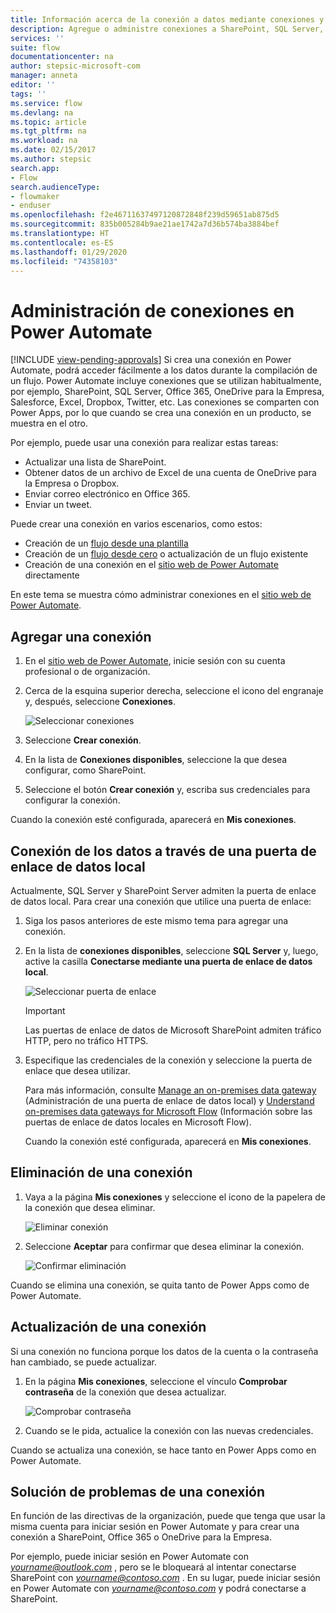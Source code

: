 ```yaml
---
title: Información acerca de la conexión a datos mediante conexiones y puertas de enlace de datos locales | Microsoft Docs
description: Agregue o administre conexiones a SharePoint, SQL Server, OneDrive para la Empresa, Salesforce, Office 365, OneDrive, Dropbox, Twitter, Google Drive, etc.
services: ''
suite: flow
documentationcenter: na
author: stepsic-microsoft-com
manager: anneta
editor: ''
tags: ''
ms.service: flow
ms.devlang: na
ms.topic: article
ms.tgt_pltfrm: na
ms.workload: na
ms.date: 02/15/2017
ms.author: stepsic
search.app:
- Flow
search.audienceType:
- flowmaker
- enduser
ms.openlocfilehash: f2e46711637497120872848f239d59651ab875d5
ms.sourcegitcommit: 835b005284b9ae21ae1742a7d36b574ba3884bef
ms.translationtype: HT
ms.contentlocale: es-ES
ms.lasthandoff: 01/29/2020
ms.locfileid: "74358103"
---
```

# <a name="manage-connections-in-power-automate"></a>Administración de conexiones en Power Automate
[!INCLUDE [view-pending-approvals](includes/cc-rebrand.md)]
Si crea una conexión en Power Automate, podrá acceder fácilmente a los datos durante la compilación de un flujo. Power Automate incluye conexiones que se utilizan habitualmente, por ejemplo, SharePoint, SQL Server, Office 365, OneDrive para la Empresa, Salesforce, Excel, Dropbox, Twitter, etc. Las conexiones se comparten con Power Apps, por lo que cuando se crea una conexión en un producto, se muestra en el otro.

Por ejemplo, puede usar una conexión para realizar estas tareas:

* Actualizar una lista de SharePoint.
* Obtener datos de un archivo de Excel de una cuenta de OneDrive para la Empresa o Dropbox.
* Enviar correo electrónico en Office 365.
* Enviar un tweet.

Puede crear una conexión en varios escenarios, como estos:

* Creación de un [flujo desde una plantilla](get-started-logic-template.md)
* Creación de un [flujo desde cero](get-started-logic-flow.md) o actualización de un flujo existente
* Creación de una conexión en el [sitio web de Power Automate][1] directamente

En este tema se muestra cómo administrar conexiones en el [sitio web de Power Automate][1].

## <a name="add-a-connection"></a>Agregar una conexión
1. En el [sitio web de Power Automate][1], inicie sesión con su cuenta profesional o de organización.
2. Cerca de la esquina superior derecha, seleccione el icono del engranaje y, después, seleccione **Conexiones**.
   
    ![Seleccionar conexiones](./media/add-manage-connections/connections-menu.png)
3. Seleccione **Crear conexión**.
4. En la lista de **Conexiones disponibles**, seleccione la que desea configurar, como SharePoint.
5. Seleccione el botón **Crear conexión** y, escriba sus credenciales para configurar la conexión.

Cuando la conexión esté configurada, aparecerá en **Mis conexiones**.

## <a name="connect-to-your-data-through-an-on-premises-data-gateway"></a>Conexión de los datos a través de una puerta de enlace de datos local
Actualmente, SQL Server y SharePoint Server admiten la puerta de enlace de datos local. Para crear una conexión que utilice una puerta de enlace:

1. Siga los pasos anteriores de este mismo tema para agregar una conexión.
2. En la lista de **conexiones disponibles**, seleccione **SQL Server** y, luego, active la casilla **Conectarse mediante una puerta de enlace de datos local**.
   
    ![Seleccionar puerta de enlace](./media/add-manage-connections/select-gateway.png)
   
   > [!IMPORTANT]
   > Las puertas de enlace de datos de Microsoft SharePoint admiten tráfico HTTP, pero no tráfico HTTPS.
   > 
   > 
3. Especifique las credenciales de la conexión y seleccione la puerta de enlace que desea utilizar.
   
    Para más información, consulte [Manage an on-premises data gateway](gateway-manage.md) (Administración de una puerta de enlace de datos local) y [Understand on-premises data gateways for Microsoft Flow](gateway-reference.md) (Información sobre las puertas de enlace de datos locales en Microsoft Flow).
   
    Cuando la conexión esté configurada, aparecerá en **Mis conexiones**.

## <a name="delete-a-connection"></a>Eliminación de una conexión
1. Vaya a la página **Mis conexiones** y seleccione el icono de la papelera de la conexión que desea eliminar.
   
    ![Eliminar conexión](./media/add-manage-connections/delete-connection.png)
2. Seleccione **Aceptar** para confirmar que desea eliminar la conexión.
   
    ![Confirmar eliminación](./media/add-manage-connections/delete-confirmation.png)

Cuando se elimina una conexión, se quita tanto de Power Apps como de Power Automate.

## <a name="update-a-connection"></a>Actualización de una conexión
Si una conexión no funciona porque los datos de la cuenta o la contraseña han cambiado, se puede actualizar.

1. En la página **Mis conexiones**, seleccione el vínculo **Comprobar contraseña** de la conexión que desea actualizar.
   
    ![Comprobar contraseña](./media/add-manage-connections/verify-password.png)
2. Cuando se le pida, actualice la conexión con las nuevas credenciales.

Cuando se actualiza una conexión, se hace tanto en Power Apps como en Power Automate.

## <a name="troubleshoot-a-connection"></a>Solución de problemas de una conexión
En función de las directivas de la organización, puede que tenga que usar la misma cuenta para iniciar sesión en Power Automate y para crear una conexión a SharePoint, Office 365 o OneDrive para la Empresa.

Por ejemplo, puede iniciar sesión en Power Automate con *yourname@outlook.com* , pero se le bloqueará al intentar conectarse SharePoint con *yourname@contoso.com* . En su lugar, puede iniciar sesión en Power Automate con *yourname@contoso.com* y podrá conectarse a SharePoint.

<!--Reference links in article-->
[1]: https://flow.microsoft.com
